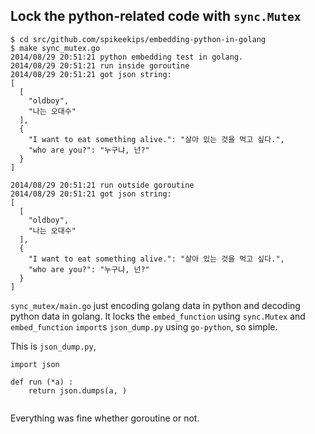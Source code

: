 ## Lock the python-related code with `sync.Mutex`

```
$ cd src/github.com/spikeekips/embedding-python-in-golang
$ make sync_mutex.go
2014/08/29 20:51:21 python embedding test in golang.
2014/08/29 20:51:21 run inside goroutine
2014/08/29 20:51:21 got json string:
[
  [
    "oldboy",
    "나는 오대수"
  ],
  {
    "I want to eat something alive.": "살아 있는 것을 먹고 싶다.",
    "who are you?": "누구냐, 넌?"
  }
]

2014/08/29 20:51:21 run outside goroutine
2014/08/29 20:51:21 got json string:
[
  [
    "oldboy",
    "나는 오대수"
  ],
  {
    "I want to eat something alive.": "살아 있는 것을 먹고 싶다.",
    "who are you?": "누구냐, 넌?"
  }
]
```

`sync_mutex/main.go` just encoding golang data in python and decoding python data in
golang. It locks the `embed_function` using `sync.Mutex` and `embed_function`
`import`s `json_dump.py` using `go-python`, so simple.

This is `json_dump.py`,

```
import json

def run (*a) :
    return json.dumps(a, )


```

Everything was fine whether goroutine or not.



